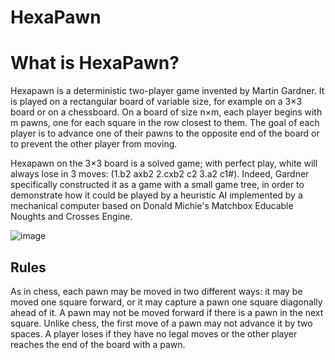 # HexaPawn

# What is HexaPawn?

Hexapawn is a deterministic two-player game invented by Martin Gardner. It is played on a rectangular
board of variable size, for example on a 3×3 board or on a chessboard. On a board of size n×m, each player
begins with m pawns, one for each square in the row closest to them.
The goal of each player is to advance one of their pawns to the opposite end of the board or to prevent
the other player from moving.

Hexapawn on the 3×3 board is a solved game; with perfect play, white will always lose in 
3 moves: (1.b2 axb2 2.cxb2 c2 3.a2 c1#). Indeed, Gardner specifically constructed it as a game
with a small game tree, in order to demonstrate how it could be played by a heuristic AI implemented
by a mechanical computer based on Donald Michie's Matchbox Educable Noughts and Crosses Engine.

![image](https://user-images.githubusercontent.com/95162875/198818692-bd7c9f88-0e60-425d-b88d-c912c5cf3525.png)


## Rules
As in chess, each pawn may be moved in two different ways: it may be moved one square forward, or it
may capture a pawn one square diagonally ahead of it. A pawn may not be moved forward if there is a
pawn in the next square. Unlike chess, the first move of a pawn may not advance it by two spaces. 
A player loses if they have no legal moves or the other player reaches the end of the board with a pawn.
